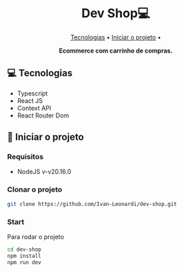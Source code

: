 <h1 align="center" style="font-weight: bold;">Dev Shop💻</h1>

<p align="center">
 <a href="#tech">Tecnologias</a> •
 <a href="#started">Iniciar o projeto</a> • 
</p>

<p align="center">
    <b>Ecommerce com carrinho de compras.</b>
</p>

<h2 id="technologies">💻 Tecnologias</h2>

- Typescript
- React JS
- Context API
- React Router Dom


<h2 id="started">🚀 Iniciar o projeto</h2>

<h3>Requisitos</h3>

- NodeJS v-v20.16.0

<h3>Clonar o projeto</h3>

```bash
git clone https://github.com/Ivan-Leonardi/dev-shop.git
```

<h3>Start</h3>

Para rodar o projeto

```bash
cd dev-shop
npm install
npm run dev
```




